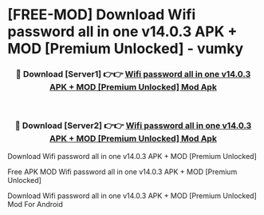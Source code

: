 # [FREE-MOD] Download Wifi password all in one v14.0.3 APK + MOD [Premium Unlocked] - vumky


<div align="center">
<h3>🔴 Download [Server1] 👉👉 <a href="https://apk-comot.site?title=Wifi_password_all_in_one_v14.0.3_APK_+_MOD_[Premium_Unlocked]">Wifi password all in one v14.0.3 APK + MOD [Premium Unlocked] Mod Apk</a></h3><br>

<h3>🔴 Download [Server2] 👉👉 <a href="https://apk-comot.site?title=Wifi_password_all_in_one_v14.0.3_APK_+_MOD_[Premium_Unlocked]">Wifi password all in one v14.0.3 APK + MOD [Premium Unlocked] Mod Apk</a></h3>
</div>



Download Wifi password all in one v14.0.3 APK + MOD [Premium Unlocked] 

Free APK MOD Wifi password all in one v14.0.3 APK + MOD [Premium Unlocked] 

Download Wifi password all in one v14.0.3 APK + MOD [Premium Unlocked] Mod For Android
